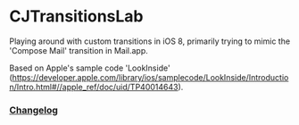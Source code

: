 # CJTransitionsLab

Playing around with custom transitions in iOS 8, primarily trying to mimic the 'Compose Mail' transition in Mail.app. 

Based on Apple's sample code 'LookInside' (https://developer.apple.com/library/ios/samplecode/LookInside/Introduction/Intro.html#//apple_ref/doc/uid/TP40014643).


### <a href="https://github.com/claesjacobsson/CJTransitionsLab/blob/master/CHANGELOG.md">Changelog</a>
